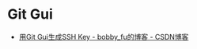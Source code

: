 # Git Gui

- [用Git Gui生成SSH Key - bobby_fu的博客 - CSDN博客](https://blog.csdn.net/bobby_fu/article/details/78794626)
